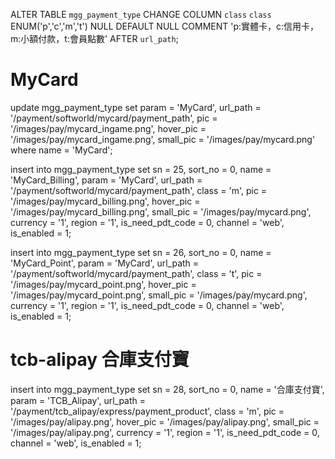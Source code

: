 ALTER TABLE `mgg_payment_type` CHANGE COLUMN `class` `class` ENUM('p','c','m','t') NULL DEFAULT NULL COMMENT 'p:實體卡，c:信用卡，m:小額付款，t:會員點數' AFTER `url_path`;

# MyCard    
update mgg_payment_type set param = 'MyCard', url_path = '/payment/softworld/mycard/payment_path', pic = '/images/pay/mycard_ingame.png', hover_pic = '/images/pay/mycard_ingame.png', small_pic = '/images/pay/mycard.png' where name = 'MyCard';

insert into mgg_payment_type set sn = 25, sort_no = 0, name = 'MyCard_Billing', param = 'MyCard', url_path = '/payment/softworld/mycard/payment_path', class = 'm', pic = '/images/pay/mycard_billing.png', hover_pic = '/images/pay/mycard_billing.png', small_pic = '/images/pay/mycard.png', currency = '1',	region = '1', is_need_pdt_code = 0,	channel = 'web', is_enabled = 1;

insert into mgg_payment_type set sn = 26, sort_no = 0, name = 'MyCard_Point', param = 'MyCard', url_path = '/payment/softworld/mycard/payment_path', class = 't', pic = '/images/pay/mycard_point.png', hover_pic = '/images/pay/mycard_point.png', small_pic = '/images/pay/mycard.png', currency = '1', region = '1', is_need_pdt_code = 0, channel = 'web', is_enabled = 1;

# tcb-alipay 合庫支付寶
insert into mgg_payment_type set sn = 28, sort_no = 0, name = '合庫支付寶', param = 'TCB_Alipay', url_path = '/payment/tcb_alipay/express/payment_product', class = 'm', pic = '/images/pay/alipay.png', hover_pic = '/images/pay/alipay.png', small_pic = '/images/pay/alipay.png', currency = '1', region = '1', is_need_pdt_code = 0, channel = 'web', is_enabled = 1;